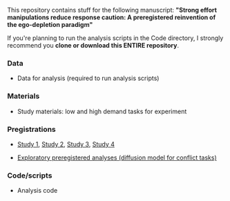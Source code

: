 This repository contains stuff for the following manuscript: **"Strong effort manipulations reduce response caution: A preregistered reinvention of the ego-depletion paradigm"**

If you're planning to run the analysis scripts in the Code directory, I strongly recommend you **clone or download this ENTIRE repository**.

### Data

* Data for analysis (required to run analysis scripts)

### Materials

* Study materials: low and high demand tasks for experiment	

### Pregistrations

* [Study 1](https://osf.io/hhn3s/), [Study 2](https://osf.io/xp7hn/), [Study 3](https://osf.io/6p8t4/), [Study 4](https://osf.io/6sncm/)

* [Exploratory preregistered analyses (diffusion model for conflict tasks)](https://osf.io/7qcxa)

### Code/scripts

* Analysis code